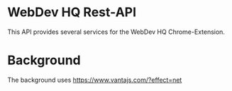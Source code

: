 # WebDev HQ Rest-API

This API provides several services for the WebDev HQ Chrome-Extension.

# Background

The background uses https://www.vantajs.com/?effect=net
